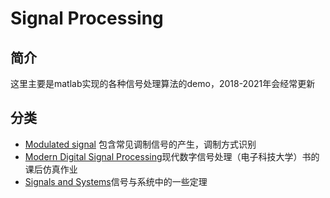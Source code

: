 # Signal Processing
## 简介
这里主要是matlab实现的各种信号处理算法的demo，2018-2021年会经常更新

## 分类

* [Modulated signal](https://github.com/LHesperus/signal-processing/tree/master/Modulated%20signal) 包含常见调制信号的产生，调制方式识别
* [Modern Digital Signal Processing](https://github.com/LHesperus/signal-processing/tree/master/Modern%20Digital%20Signal%20Processing)现代数字信号处理（电子科技大学）书的课后仿真作业
* [Signals and Systems](https://github.com/LHesperus/signal-processing/tree/master/Signals%20and%20Systems)信号与系统中的一些定理

